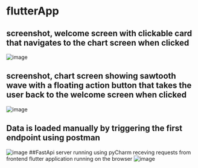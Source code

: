 # flutterApp



## screenshot, welcome screen with clickable card that navigates to the chart screen when clicked
![image](https://github.com/user-attachments/assets/9e67c046-bd9a-4b65-b797-c1d2312c4c8f)
## screenshot, chart screen showing sawtooth wave with a floating action button that takes the user back to the welcome screen when clicked
![image](https://github.com/user-attachments/assets/1995810a-ca01-4205-a079-1dba4348db06)
## Data is loaded manually by triggering the first endpoint using postman
![image](https://github.com/user-attachments/assets/e5a97397-770a-4843-8a56-6479d2d8ac87)
##FastApi server running using pyCharm receving requests from frontend flutter application running on the browser
![image](https://github.com/user-attachments/assets/82811deb-d7e4-4c82-a03a-725bdc3e70cb)


  

